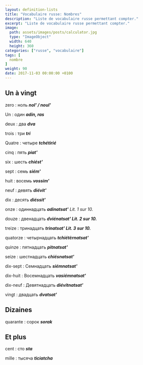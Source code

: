 ```yaml
---
layout: definition-lists
title: "Vocabulaire russe: Nombres"
description: "Liste de vocabulaire russe permettant compter."
excerpt: "Liste de vocabulaire russe permettant compter."
image:
  path: assets/images/posts/calculator.jpg
  type: "ImageObject"
  width: 640
  height: 360
categories: ["russe", "vocabulaire"]
tags: [
  nombre
]
weight: 90
date: 2017-11-03 00:00:00 +0100
---
```


## Un à vingt

zero
: ноль
*__nol' / noul'__*

Un
: один
*__adin, ras__*

deux
: два
*__dva__*

trois
: три
*__tri__*

Quatre
: четыре
*__tchétirié__*

cinq
: пять
*__piat'__*

six
: шесть
*__chiést'__*

sept
: семь
*__siém'__*

huit
: восемь
*__vossim'__*

neuf
: девять
*__diévit'__*

dix
: десять
*__diéssit'__*

onze
: одиннадцать
*__adinatsat'__ Lit. 1 sur 10.*

douze
: двенадцать
*__dviénatsat' Lit. 2 sur 10.__*

treize
: тринадцать
*__trinatsat' Lit. 3 sur 10.__*

quatorze
: четырнадцать
*__tchiétèrnatsat'__*

quinze
: пятнадцать
*__pitnatsat'__*

seize
: шестнадцать
*__chiésnatsat'__*

dix-sept
: Семнадцать
*__siémnatsat'__*

dix-huit
: Восемнадцать
*__vasiémnatsat'__*

dix-neuf
: Девятнадцать
*__diévitnatsat'__*

vingt
: двадцать
*__dvatsat'__*


## Dizaines

quarante
: сорок
*__sorak__*


## Et plus

cent
: сто
*__sta__*

mille
: тысяча
*__ticiatcha__*
